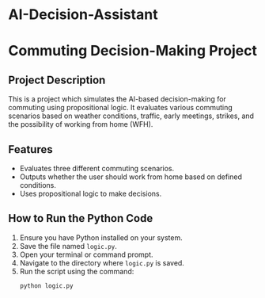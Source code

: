 # AI-Decision-Assistant

# Commuting Decision-Making Project

## Project Description
This is a project which simulates the AI-based decision-making for commuting using propositional logic. It evaluates various commuting scenarios based on weather conditions, traffic, early meetings, strikes, and the possibility of working from home (WFH).

## Features
- Evaluates three different commuting scenarios.
- Outputs whether the user should work from home based on defined conditions.
- Uses propositional logic to make decisions.

## How to Run the Python Code
1. Ensure you have Python installed on your system.
2. Save the file named `logic.py`.
3. Open your terminal or command prompt.
4. Navigate to the directory where `logic.py` is saved.
5. Run the script using the command:
   ```bash
   python logic.py
